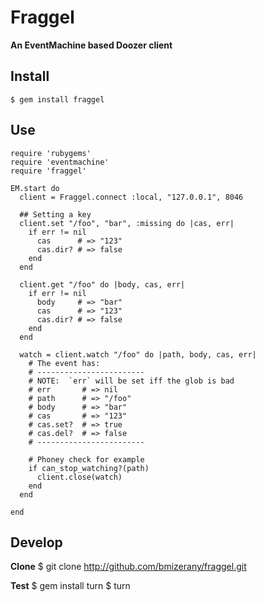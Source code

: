 # Fraggel
**An EventMachine based Doozer client**

## Install

    $ gem install fraggel

## Use

    require 'rubygems'
    require 'eventmachine'
    require 'fraggel'

    EM.start do
      client = Fraggel.connect :local, "127.0.0.1", 8046

      ## Setting a key
      client.set "/foo", "bar", :missing do |cas, err|
        if err != nil
          cas      # => "123"
          cas.dir? # => false
        end
      end

      client.get "/foo" do |body, cas, err|
        if err != nil
          body     # => "bar"
          cas      # => "123"
          cas.dir? # => false
        end
      end

      watch = client.watch "/foo" do |path, body, cas, err|
        # The event has:
        # ------------------------
        # NOTE:  `err` will be set iff the glob is bad
        # err       # => nil
        # path      # => "/foo"
        # body      # => "bar"
        # cas       # => "123"
        # cas.set?  # => true
        # cas.del?  # => false
        # ------------------------

        # Phoney check for example
        if can_stop_watching?(path)
          client.close(watch)
        end
      end

    end


## Develop

**Clone**
    $ git clone http://github.com/bmizerany/fraggel.git

**Test**
    $ gem install turn
    $ turn
